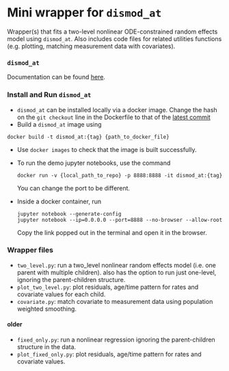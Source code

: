 # Mini wrapper for `dismod_at`

Wrapper(s) that fits a two-level nonlinear ODE-constrained random effects model using `dismod_at`.
Also includes code files for related utilities functions (e.g. plotting, matching measurement data with covariates).

### `dismod_at`
Documentation can be found [here](https://bradbell.github.io/dismod_at/doc/dismod_at.htm).

### Install and Run `dismod_at`
* `dismod_at` can be installed locally via a docker image.
   Change the hash on the `git checkout` line in the Dockerfile to that of the
   [latest commit](https://github.com/bradbell/dismod_at/commits/master)
*  Build a `dismod_at` image using
  ```
  docker build -t dismod_at:{tag} {path_to_docker_file}
  ```
*  Use `docker images` to check that the image is built successfully.
*  To run the demo jupyter notebooks, use the command
   ```
   docker run -v {local_path_to_repo} -p 8888:8888 -it dismod_at:{tag}
   ```
   You can change the port to be different.

* Inside a docker container, run
  ```
  jupyter notebook --generate-config
  jupyter notebook --ip=0.0.0.0 --port=8888 --no-browser --allow-root
  ```
  Copy the link popped out in the terminal and open it in the browser.

### Wrapper files

* `two_level.py`: run a two_level nonlinear random effects model (i.e. one parent
   with multiple children). also has the option to run just one-level,
   ignoring the parent-children structure.
* `plot_two_level.py`: plot residuals, age/time pattern for rates and covariate values for each child.
* `covariate.py`: match covariate to measurement data using population weighted smoothing.

#### older
* `fixed_only.py`: run a nonlinear regression ignoring the parent-children structure in the data.
* `plot_fixed_only.py`: plot residuals, age/time pattern for rates and covariate values.
